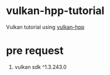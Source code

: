 # vulkan-hpp-tutorial
Vulkan tutorial using [vulkan-hpp](https://github.com/KhronosGroup/Vulkan-Hpp)

# pre request

1. vulkan sdk ^1.3.243.0
